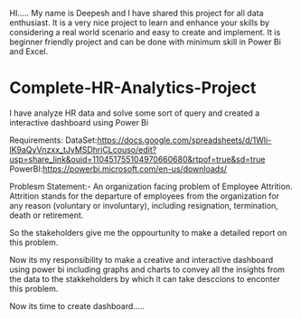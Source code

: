 HI.....
My name is Deepesh and I have shared this project for all data enthusiast. It is a very nice project to learn and enhance your skills by considering a real world scenario and easy to create and implement. It is beginner friendly project and can be done with  minimum skill in Power Bi and Excel.

# Complete-HR-Analytics-Project
I have analyze HR data and solve some sort of query and created a interactive dashboard using Power Bi 


Requirements:
 DataSet:https://docs.google.com/spreadsheets/d/1WIi-lK9aQyVnzxx_tJyMSDhrjCLcouso/edit?usp=share_link&ouid=110451755104970660680&rtpof=true&sd=true
 PowerBI:https://powerbi.microsoft.com/en-us/downloads/
 
Problesm Statement:- An organization facing problem of  Employee Attrition. Attrition stands for the departure of employees from the organization for any reason (voluntary or involuntary), including resignation, termination, death or retirement.

So the stakeholders give me the oppourtunity to make a detailed report on this problem.

Now its my responsibility to make a creative and interactive dashboard using power bi including graphs and charts to convey all the insights from the data to the stakkeholders by which it can take desccions to enconter this problem.

Now its time to create dashboard.....






